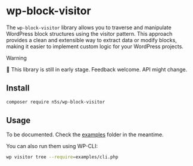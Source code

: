 # wp-block-visitor

The `wp-block-visitor` library allows you to traverse and manipulate WordPress block structures using the visitor pattern. This approach provides a clean and extensible way to extract data or modify blocks, making it easier to implement custom logic for your WordPress projects.

> [!WARNING]
>  🚧 This library is still in early stage. Feedback welcome. API might change.

## Install

```sh
composer require n5s/wp-block-visitor
```

## Usage

To be documented. Check the [examples](https://github.com/nlemoine/wp-block-visitor/tree/main/examples) folder in the meantime.

You can also run them using WP-CLI:
```sh
wp visitor tree --require=examples/cli.php
```
